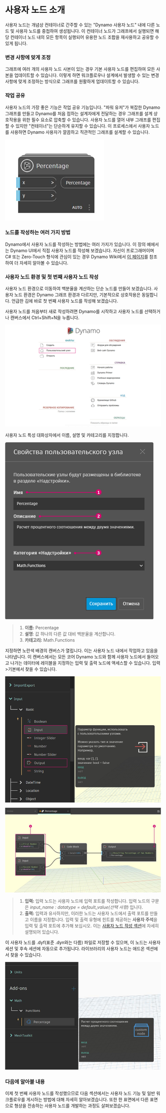 # 사용자 노드 소개

사용자 노드는 개념상 컨테이너로 간주할 수 있는 "Dynamo 사용자 노드" 내에 다른 노드 및 사용자 노드를 중첩하여 생성됩니다. 이 컨테이너 노드가 그래프에서 실행되면 해당 컨테이너 노드 내의 모든 항목이 실행되어 유용한 노드 조합을 재사용하고 공유할 수 있게 됩니다.

### 변경 사항에 맞게 조정

그래프에 여러 개의 사용자 노드 사본이 있는 경우 기본 사용자 노드를 편집하여 모든 사본을 업데이트할 수 있습니다. 이렇게 하면 워크플로우나 설계에서 발생할 수 있는 변경 사항에 맞게 조정하는 방식으로 그래프를 원활하게 업데이트할 수 있습니다.

### 작업 공유

사용자 노드의 가장 좋은 기능은 작업 공유 기능입니다. "파워 유저"가 복잡한 Dynamo 그래프를 만들고 Dynamo를 처음 접하는 설계자에게 전달하는 경우 그래프를 설계 상호작용을 위한 필수 요소로 압축할 수 있습니다. 사용자 노드를 열어 내부 그래프를 편집할 수 있지만 "컨테이너"는 단순하게 유지할 수 있습니다. 이 프로세스에서 사용자 노드를 사용하면 Dynamo 사용자가 깔끔하고 직관적인 그래프를 설계할 수 있습니다.

![](<../images/6-1/1/custom node intro - work sharing 01.jpg>)

### 노드를 작성하는 여러 가지 방법

Dynamo에서 사용자 노드를 작성하는 방법에는 여러 가지가 있습니다. 이 장의 예에서는 Dynamo UI에서 직접 사용자 노드를 작성해 보겠습니다. 자신이 프로그래머이며 C# 또는 Zero-Touch 형식에 관심이 있는 경우 Dynamo Wiki에서 [이 페이지](https://github.com/DynamoDS/Dynamo/wiki/How-To-Create-Your-Own-Nodes)를 참조하여 더 자세히 알아볼 수 있습니다.

### 사용자 노드 환경 및 첫 번째 사용자 노드 작성

사용자 노드 환경으로 이동하여 백분율을 계산하는 단순 노드를 만들어 보겠습니다. 사용자 노드 환경은 Dynamo 그래프 환경과 다르지만, 기본적으로 상호작용은 동일합니다. 언급한 김에 바로 첫 번째 사용자 노드를 작성해 보겠습니다.

사용자 노드를 처음부터 새로 작성하려면 Dynamo를 시작하고 사용자 노드를 선택하거나 캔버스에서 Ctrl+Shift+N을 누릅니다.

![](<../images/6-1/1/custom node intro - custom node environment 01.jpg>)

사용자 노드 특성 대화상자에서 이름, 설명 및 카테고리를 지정합니다.

![](<../images/6-1/1/custom node intro - custom node environment 02.jpg>)

> 1. **이름:** Percentage
> 2. **설명**: 값 하나의 다른 값 대비 백분율을 계산합니다.
> 3. **카테고리:** Math.Functions

지정하면 노란색 배경의 캔버스가 열립니다. 이는 사용자 노드 내에서 작업하고 있음을 나타냅니다. 이 캔버스에서는 모든 코어 Dynamo 노드와 함께 사용자 노드에서 들어오고 나가는 데이터에 레이블을 지정하는 입력 및 출력 노드에 액세스할 수 있습니다. 입력>기본에서 찾을 수 있습니다.

![](<../images/6-1/1/custom node intro - custom node environment 03.jpg>)

![](<../images/6-1/1/custom node intro - custom node environment 04.jpg>)

> 1. **입력:** 입력 노드는 사용자 노드에 입력 포트를 작성합니다. 입력 노드의 구문은 _input\_name : datatype = default\_value(선택 사항)_ 입니다.
> 2. **출력:** 입력과 유사하지만, 이러한 노드는 사용자 노드에서 출력 포트를 만들고 이름을 지정합니다. 입력 및 출력 유형에 힌트를 제공하는 **사용자 주석**을 입력 및 출력 포트에 추가해 보십시오. 이는 [사용자 노드 작성 섹션](2-creating.md)에 자세히 설명되어 있습니다.

이 사용자 노드를 .dyf(표준 .dyn와는 다름) 파일로 저장할 수 있으며, 이 노드는 사용자 세션 및 후속 세션에 자동으로 추가됩니다. 라이브러리의 사용자 노드는 애드온 섹션에서 찾을 수 있습니다.

![](<../images/6-1/1/custom node intro - custom node environment 05.jpg>)

### 다음에 알아볼 내용

이제 첫 번째 사용자 노드를 작성했으므로 다음 섹션에서는 사용자 노드 기능 및 일반 워크플로우를 게시하는 방법에 대해 자세히 알아보겠습니다. 또한 한 표면에서 다른 표면으로 형상을 전송하는 사용자 노드를 개발하는 과정도 살펴보겠습니다.
